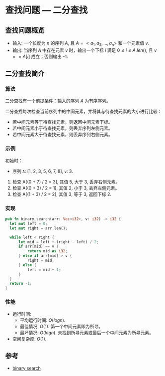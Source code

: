 # 查找问题 — 二分查找

## 查找问题概览

- 输入: 一个长度为 $n$ 的序列 $A$, 且 $A = <a_1, a_2, ..., a_n>$ 和一个元素值 $v$.
- 输出: 当序列 $A$ 中存在元素 $v$ 时，输出一个下标 $i$ 满足 $0 \le i \le A.len()$, 且 $v == A[i]$ 成立；否则输出 -1.

## 二分查找简介

### 算法

二分查找有一个前提条件：输入的序列 $A$ 为有序序列。

二分查找每次检查当前序列中的中间元素，并将其与待查找元素的大小进行比较：

- 若中间元素等于待查找元素，则返回中间元素下标。
- 若中间元素小于待查找元素，则丢弃序列左侧元素。
- 若中间元素大于待查找元素，则丢弃序列右侧元素。

### 示例

初始时：

- 序列 `A`: [1, 2, 3, 5, 6, 7, 8], `v`: 3.

1. 检查 A[(0 + 7) / 2 = 3], 其值 5, 大于 3, 丢弃右侧元素。
2. 检查 A[(0 + 3) / 2 = 1], 其值 2, 小于 3, 丢弃左侧元素。
3. 检查 A[(1 + 3) / 2 = 2], 其值 3, 等于 3, 返回下标 2.

### 实现

```Rust
pub fn binary_search(arr: Vec<i32>, v: i32) -> i32 {
  let mut left = 0;
  let mut right = arr.len();

  while left < right {
      let mid = left + (right - left) / 2;
      if arr[mid] == v {
          return mid as i32;
      } else if arr[mid] > v {
          right = mid;
      } else {
          left = mid + 1;
      }
  }
  return -1;
}
```

### 性能

- 运行时间:
  - 平均运行时间: $O(logn)$.
  - 最佳情况: $O(1)$. 第一个中间元素即为所寻。
  - 最坏情况: $O(logn)$. 未找到所寻元素或最后一个中间元素为所寻元素。
- 空间复杂度: $O(1)$.

## 参考

- [binary search](https://en.wikipedia.org/wiki/Binary_search_algorithm)
